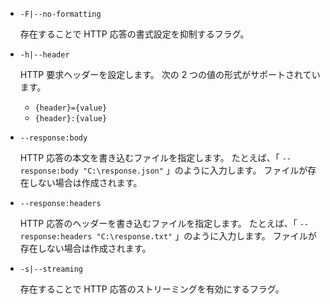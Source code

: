 * `-F|--no-formatting`

  存在することで HTTP 応答の書式設定を抑制するフラグ。

* `-h|--header`

  HTTP 要求ヘッダーを設定します。 次の 2 つの値の形式がサポートされています。

  * `{header}={value}`
  * `{header}:{value}`

* `--response:body`

  HTTP 応答の本文を書き込むファイルを指定します。 たとえば、「 `--response:body "C:\response.json"` 」のように入力します。 ファイルが存在しない場合は作成されます。

* `--response:headers`

  HTTP 応答のヘッダーを書き込むファイルを指定します。 たとえば、「 `--response:headers "C:\response.txt"` 」のように入力します。 ファイルが存在しない場合は作成されます。

* `-s|--streaming`

  存在することで HTTP 応答のストリーミングを有効にするフラグ。
